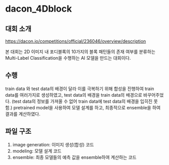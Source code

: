 # dacon_4Dblock
## 대회 소개
https://dacon.io/competitions/official/236046/overview/description

본 대회는 2D 이미지 내 포디블록의 10가지의 블록 패턴들의 존재 여부를 분류하는 Multi-Label Classification을 수행하는 AI 모델을 만드는 대회이다.

## 수행
train data 와 test data의 배경이 달라 이를 극복하기 위해 합성을 진행하여 train data를 여러가지로 생성하였고, test data의 배경을 train data의 배경으로 바꾸어주었다. (test data의 정보를 가져올 수 없어 train data에 test data의 배경을 입히진 못함.)
pretrained model을 사용하여 모델 설계를 하고, 최종적으로 ensemble을 하여 결과를 계산하였다.

## 파일 구조
1. image generation: 이미지 생성(합성) 코드
2. modeling: 모델 설계 코드
3. ensemble: 최종 모델들의 예측 값을 ensemble하여 계산하는 코드
